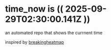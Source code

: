 # time_now is (( 2025-09-29T02:30:00.141Z ))

an automated repo that shows the currnent time

inspired by [breakingheatmap](https://github.com/breakingheatmap/breakingheatmap)